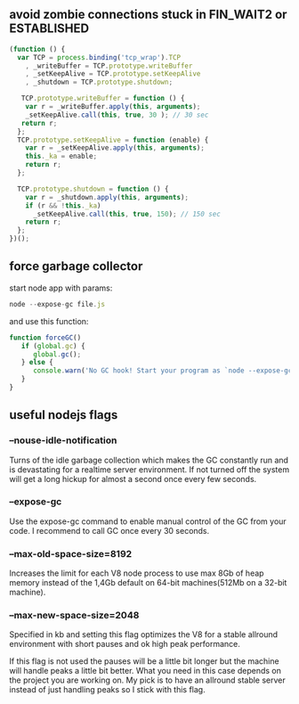 ## avoid zombie connections stuck in FIN_WAIT2 or ESTABLISHED

```js
(function () {
  var TCP = process.binding('tcp_wrap').TCP
    , _writeBuffer = TCP.prototype.writeBuffer
    , _setKeepAlive = TCP.prototype.setKeepAlive
    , _shutdown = TCP.prototype.shutdown;

   TCP.prototype.writeBuffer = function () {
    var r = _writeBuffer.apply(this, arguments);
    _setKeepAlive.call(this, true, 30 ); // 30 sec
   return r;
  };
  TCP.prototype.setKeepAlive = function (enable) {
    var r = _setKeepAlive.apply(this, arguments);
    this._ka = enable;
    return r;
  };

  TCP.prototype.shutdown = function () {
    var r = _shutdown.apply(this, arguments);
    if (r && !this._ka)
      _setKeepAlive.call(this, true, 150); // 150 sec
    return r;
  };
})();
```

## force garbage collector

start node app with params:

```js
node --expose-gc file.js
```

and use this function:

```js
function forceGC()
   if (global.gc) {
      global.gc();
   } else {
      console.warn('No GC hook! Start your program as `node --expose-gc file.js`.');
   }
}
```

## useful nodejs flags

### –nouse-idle-notification

Turns of the idle garbage collection which makes the GC constantly run and is devastating for a realtime server environment. If not turned off the system will get a long hickup for almost a second once every few seconds.

### –expose-gc

Use the expose-gc command to enable manual control of the GC from your code. I recommend to call GC once every 30 seconds.

### –max-old-space-size=8192

Increases the limit for each V8 node process to use max 8Gb of heap memory instead of the 1,4Gb default on 64-bit machines(512Mb on a 32-bit machine).

### –max-new-space-size=2048

Specified in kb and setting this flag optimizes the V8 for a stable allround environment with short pauses and ok high peak performance.

If this flag is not used the pauses will be a little bit longer but the machine will handle peaks a little bit better. What you need in this case depends on the project you are working on. My pick is to have an allround stable server instead of just handling peaks so I stick with this flag.
